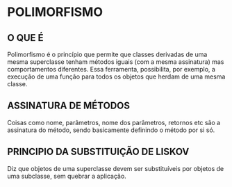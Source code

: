 # POLIMORFISMO

## O QUE É

Polimorfismo é o princípio que permite que classes derivadas de uma mesma superclasse tenham métodos iguais (com a mesma assinatura) mas comportamentos diferentes. Essa ferramenta, possibilita, por exemplo,  a execução de uma função para todos os objetos que herdam de uma mesma classe.

## ASSINATURA DE MÉTODOS

Coisas como nome, parâmetros, nome dos parâmetros, retornos etc são a assinatura do método, sendo basicamente definindo o método por si só.

## PRINCIPIO DA SUBSTITUIÇÃO DE LISKOV

Diz que objetos de uma superclasse devem ser substituíveis por objetos de uma subclasse, sem quebrar a aplicação.
